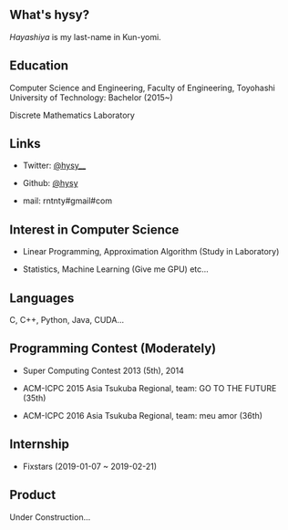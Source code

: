 ## What's hysy?
*Hayashiya* is my last-name in Kun-yomi.

## Education
Computer Science and Engineering, Faculty of Engineering, Toyohashi University of Technology: Bachelor (2015~)

Discrete Mathematics Laboratory

## Links
- Twitter: [@hysy__](https://mobile.twitter.com/hysy__)

- Github: [@hysy](https://github.com/hysy)

- mail: rntnty#gmail#com

## Interest in Computer Science
- Linear Programming, Approximation Algorithm (Study in Laboratory)

- Statistics, Machine Learning (Give me GPU) etc...

## Languages
C, C++, Python, Java, CUDA...

## Programming Contest (Moderately)
- Super Computing Contest 2013 (5th), 2014

- ACM-ICPC 2015 Asia Tsukuba Regional, team: GO TO THE FUTURE (35th)

- ACM-ICPC 2016 Asia Tsukuba Regional, team: meu amor (36th)

## Internship
- Fixstars (2019-01-07 ~ 2019-02-21)

## Product
Under Construction...

